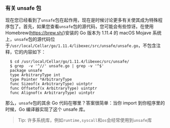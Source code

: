 ### 有关 unsafe 包

现在您已经看到了`unsafe`包在起作用，现在是时候讨论更多有关使其成为特殊程序包了。首先，如果您查看`unsafe`包的源代码，您可能会有些惊讶。在使用 Homebrew(https://brew.sh/)安装的 Go 版本为 1.11.4 的 macOS Mojave 系统上，`unsafe`包的源代码位于`/usr/local/Cellar/go/1.11.4/libexec/src/unsafe/unsafe.go`，不包含注释，它的内容如下：

```shell
  $ cd /usr/local/Cellar/go/1.11.4/libexec/src/unsafe/
  $ grep  -v '^//' unsafe.go | grep -v '^$'
  package unsafe
  type ArbitraryType int
  type Pointer *ArbitraryType
  func Sizeof(x ArbitraryType) uintptr
  func Offsetof(x ArbitraryType) uintptr
  func Alignof(x ArbitraryType) uintptr
```

那么，`unsafe`包的其余 Go 代码在哪里？答案很简单：当你 import 到你程序里的时候，Go 编译器实现了这个 unsafe 库。

> Tip: 许多系统库，例如`runtime,syscall`和`os`会经常使用到`unsafe`库
